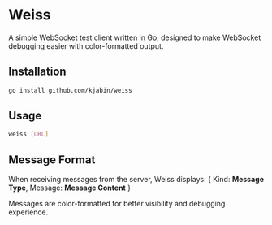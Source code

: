 # Weiss

A simple WebSocket test client written in Go, designed to make WebSocket debugging easier with color-formatted output.

## Installation

```bash
go install github.com/kjabin/weiss
```

## Usage

```bash
weiss [URL]
```

## Message Format

When receiving messages from the server, Weiss displays:
{ Kind: **Message Type**, Message: **Message Content** }

Messages are color-formatted for better visibility and debugging experience.
